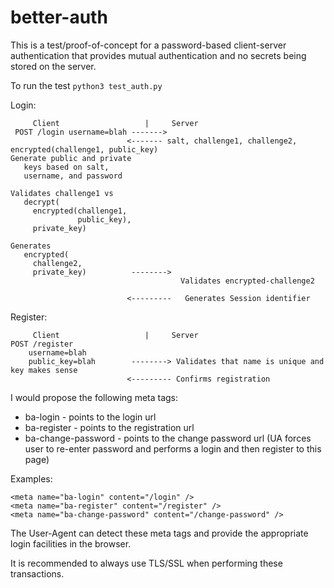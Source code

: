 better-auth
===========

This is a test/proof-of-concept for a password-based client-server authentication that provides mutual authentication and no secrets being stored on the server.

To run the test ``python3 test_auth.py``

Login:

         Client                   |     Server
     POST /login username=blah ------->
                              <------- salt, challenge1, challenge2, encrypted(challenge1, public_key)
    Generate public and private
       keys based on salt,
       username, and password
    
    Validates challenge1 vs 
       decrypt(
         encrypted(challenge1, 
                   public_key), 
         private_key)
    
    Generates 
       encrypted(
         challenge2, 
         private_key)          -------->
                                          Validates encrypted-challenge2
    
                              <---------   Generates Session identifier

Register:

         Client                   |     Server
    POST /register
        username=blah
        public_key=blah        --------> Validates that name is unique and key makes sense
                              <--------- Confirms registration


I would propose the following meta tags:

* ba-login - points to the login url
* ba-register - points to the registration url
* ba-change-password - points to the change password url (UA forces user to re-enter password and performs a login and then register to this page)

Examples:

    <meta name="ba-login" content="/login" />
    <meta name="ba-register" content="/register" />
    <meta name="ba-change-password" content="/change-password" />

The User-Agent can detect these meta tags and provide the appropriate login facilities in the browser.

It is recommended to always use TLS/SSL when performing these transactions.

